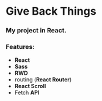 # Give Back Things
### My project in React.

### Features:
* **React**
* **Sass**
* **RWD**
* routing (**React Router**)
* **React Scroll**
* Fetch **API**

